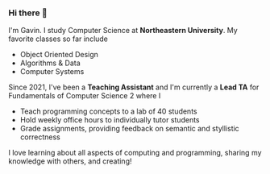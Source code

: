 ### Hi there 👋
I'm Gavin. I study Computer Science at **Northeastern University**.
My favorite classes so far include
  * Object Oriented Design
  * Algorithms & Data
  * Computer Systems

Since 2021, I've been a **Teaching Assistant** and I'm currently a **Lead TA** for Fundamentals of Computer Science 2 where I
  * Teach programming concepts to a lab of 40 students
  * Hold weekly office hours to individually tutor students
  * Grade assignments, providing feedback on semantic and styllistic correctness

I love learning about all aspects of computing and programming, sharing my knowledge with others, and creating!


<!--
**gavin-white/gavin-white** is a ✨ _special_ ✨ repository because its `README.md` (this file) appears on your GitHub profile.

Here are some ideas to get you started:

- 🔭 I’m currently working on ...
- 🌱 I’m currently learning ...
- 👯 I’m looking to collaborate on ...
- 🤔 I’m looking for help with ...
- 💬 Ask me about ...
- 📫 How to reach me: ...
- 😄 Pronouns: ...
- ⚡ Fun fact: ...
-->
